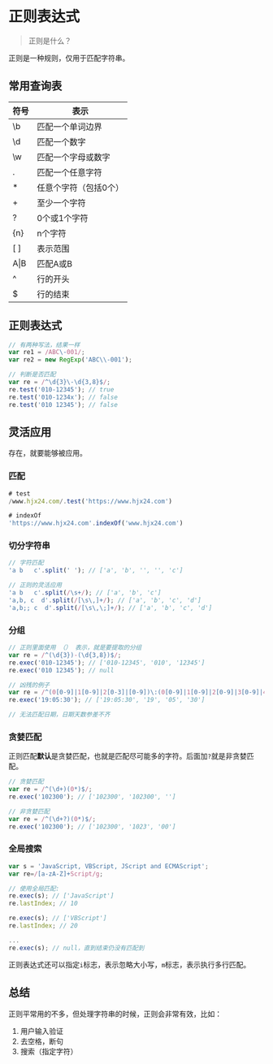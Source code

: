 # 正则表达式

> 正则是什么？ 

正则是一种规则，仅用于匹配字符串。

## 常用查询表

| 符号 | 表示                  |
| ---- | --------------------- |
| \b   | 匹配一个单词边界      |
| \d   | 匹配一个数字          |
| \w   | 匹配一个字母或数字    |
| .    | 匹配一个任意字符      |
| *    | 任意个字符（包括0个） |
| +    | 至少一个字符          |
| ?    | 0个或1个字符          |
| {n}  | n个字符               |
| [ ]  | 表示范围              |
| A\|B | 匹配A或B              |
| ^    | 行的开头              |
| $    | 行的结束              |

## 正则表达式

```js
// 有两种写法，结果一样
var re1 = /ABC\-001/;
var re2 = new RegExp('ABC\\-001');

// 判断是否匹配
var re = /^\d{3}\-\d{3,8}$/;
re.test('010-12345'); // true
re.test('010-1234x'); // false
re.test('010 12345'); // false
```

## 灵活应用

存在，就要能够被应用。

### 匹配

```js
# test
/www.hjx24.com/.test('https://www.hjx24.com')

# indexOf
'https://www.hjx24.com'.indexOf('www.hjx24.com')
```

### 切分字符串

```js
// 字符匹配
'a b   c'.split(' '); // ['a', 'b', '', '', 'c']

// 正则的灵活应用
'a b   c'.split(/\s+/); // ['a', 'b', 'c']
'a,b, c  d'.split(/[\s\,]+/); // ['a', 'b', 'c', 'd']
'a,b;; c  d'.split(/[\s\,\;]+/); // ['a', 'b', 'c', 'd']
```

### 分组

```js
// 正则里面使用 （） 表示，就是要提取的分组
var re = /^(\d{3})-(\d{3,8})$/;
re.exec('010-12345'); // ['010-12345', '010', '12345']
re.exec('010 12345'); // null

// 凶残的例子
var re = /^(0[0-9]|1[0-9]|2[0-3]|[0-9])\:(0[0-9]|1[0-9]|2[0-9]|3[0-9]|4[0-9]|5[0-9]|[0-9])\:(0[0-9]|1[0-9]|2[0-9]|3[0-9]|4[0-9]|5[0-9]|[0-9])$/;
re.exec('19:05:30'); // ['19:05:30', '19', '05', '30']

// 无法匹配日期，日期天数参差不齐
```

### 贪婪匹配

正则匹配**默认**是贪婪匹配，也就是匹配尽可能多的字符。后面加`?`就是非贪婪匹配。

```js
// 贪婪匹配
var re = /^(\d+)(0*)$/;
re.exec('102300'); // ['102300', '102300', '']

// 非贪婪匹配
var re = /^(\d+?)(0*)$/;
re.exec('102300'); // ['102300', '1023', '00']
```

### 全局搜索

```js
var s = 'JavaScript, VBScript, JScript and ECMAScript';
var re=/[a-zA-Z]+Script/g;

// 使用全局匹配:
re.exec(s); // ['JavaScript']
re.lastIndex; // 10

re.exec(s); // ['VBScript']
re.lastIndex; // 20

...
re.exec(s); // null，直到结束仍没有匹配到
```

正则表达式还可以指定`i`标志，表示忽略大小写，`m`标志，表示执行多行匹配。

## 总结

正则平常用的不多，但处理字符串的时候，正则会非常有效，比如：

1. 用户输入验证
2. 去空格，断句
3. 搜索（指定字符）








